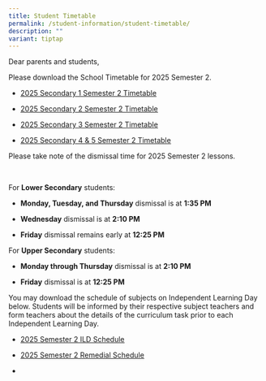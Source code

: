```yaml
---
title: Student Timetable
permalink: /student-information/student-timetable/
description: ""
variant: tiptap
---
```

<p>Dear parents and students,</p>
<p>Please download the School Timetable for 2025 Semester 2.</p>
<ul data-tight="true" class="tight">
<li>
<p><a href="/files/Timetable Matters/2025_Semester_2_Timetable__Sec_1__26_Jun_2025.pdf" rel="noopener noreferrer nofollow" target="_blank"><u>2025 Secondary 1 Semester 2 Timetable</u></a>
</p>
</li>
<li>
<p><a href="/files/Timetable Matters/2025_Semester_2_Timetable__Sec_2__26_Jun_2025.pdf" rel="noopener noreferrer nofollow" target="_blank"><u>2025 Secondary 2 Semester 2 Timetable</u></a>
</p>
</li>
<li>
<p><a href="/files/Timetable Matters/2025_Semester_2_Timetable__Sec_3__26_Jun_2025.pdf" rel="noopener noreferrer nofollow" target="_blank"><u>2025 Secondary 3 Semester 2 Timetable</u></a>
</p>
</li>
<li>
<p><a href="/files/Timetable Matters/2025_Semester_2_Timetable__Sec_4___5__26_Jun_2025.pdf" rel="noopener noreferrer nofollow" target="_blank"><u>2025 Secondary 4 &amp; 5 Semester 2 Timetable</u></a>
</p>
</li>
</ul>
<p>Please take note of the dismissal time for 2025 Semester 2 lessons.</p>
<p>&nbsp;</p>
<p>For <strong>Lower Secondary</strong> students:</p>
<ul data-tight="true" class="tight">
<li>
<p><strong>Monday, Tuesday, and Thursday</strong> dismissal is at <strong>1:35 PM</strong>
</p>
</li>
<li>
<p><strong>Wednesday</strong> dismissal is at <strong>2:10 PM</strong>
</p>
</li>
<li>
<p><strong>Friday</strong> dismissal remains early at <strong>12:25 PM</strong>
</p>
</li>
</ul>
<p>For <strong>Upper Secondary</strong> students:</p>
<ul data-tight="true" class="tight">
<li>
<p><strong>Monday through Thursday</strong> dismissal is at <strong>2:10 PM</strong>
</p>
</li>
<li>
<p><strong>Friday</strong> dismissal is at <strong>12:25 PM</strong>
</p>
</li>
</ul>
<p>You may download the schedule of subjects on Independent Learning Day
below. Students will be informed by their respective subject teachers and
form teachers about the details of the curriculum task prior to each Independent
Learning Day.</p>
<ul data-tight="true" class="tight">
<li>
<p><a href="/files/Timetable Matters/2025_Sem_2_ILD__final_.pdf" rel="noopener noreferrer nofollow" target="_blank"><u>2025 Semester 2 ILD Schedule</u></a>
</p>
</li>
<li>
<p><a href="/files/Timetable Matters/2025_Sem_2_Remedial_Schedule__final_.pdf" rel="noopener noreferrer nofollow" target="_blank"><u>2025 Semester 2 Remedial Schedule</u></a>
</p>
</li>
<li>
<p></p>
</li>
</ul>
<p></p>